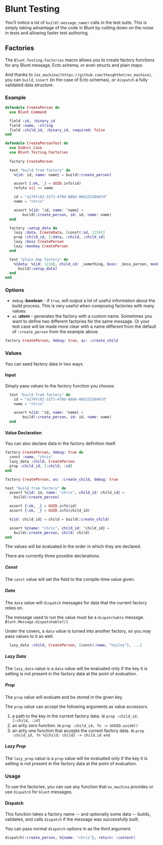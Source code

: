 # Blunt Testing

You'll notice a lot of `build(:message_name)` calls in the test suite. This is simply taking advantage of the code in Blunt by cutting down on the noise in tests and allowing faster test authoring.

## Factories

The `Blunt.Testing.Factories` macro allows you to create factory functions for any Blunt message, Ecto schema, or even structs and plain maps.

And thanks to `[ex_machina](https://github.com/thoughtbot/ex_machina)`, you can `build`, `insert` (in the case of Ecto schemas), or `dispatch` a fully validated data structure.

### Example

```elixir
defmodule CreatePerson do
  use Blunt.Command

  field :id, :binary_id
  field :name, :string
  field :child_id, :binary_id, required: false
end

defmodule CreatePersonTest do
  use ExUnit.Case
  use Blunt.Testing.Factories
  
  factory CreatePerson

  test "build from factory" do
    %{id: id, name: name} = build(:create_person)

    assert {:ok, _} = UUID.info(id)
    refute nil == name

    id = "a174fc92-32f3-470d-8884-86b22520d47d"
    name = "chris"

    assert %{id: ^id, name: ^name} = 
    	build(:create_person, id: id, name: name)
  end

  factory :setup_data do
    lazy :data, CreateData, [const(:id, 1234)]
    prop :child_id, [:data, :child, :child_id]
    lazy :boss CreatePerson
    lazy :monkey CreatePerson
  end

  test "plain map factory" do
    %{data: %{id: 1234}, child_id: _something, boss: _boss_person, monkey: _not_really_human} = 
      build(:setup_data)      
  end
end
```

### Options

* `debug` **:boolean** - if `true`, will output a lot of useful information about the build process. This is very useful when composing factories with many values.
* `as` **:atom** - generates the factory with a custom name. Sometimes you want to define two different factories for the same message. Or your test case will be made more clear with a name different from the default of `:create_person` from the example above.

```elixir
factory CreatePerson, debug: true, as: :create_child
```

### Values

You can seed factory data in two ways.

#### Input

Simply pass values to the factory function you choose. 
```elixir
  test "build from factory" do
    id = "a174fc92-32f3-470d-8884-86b22520d47d"
    name = "chris"

    assert %{id: ^id, name: ^name} = 
    	build(:create_person, id: id, name: name)
  end
```

#### Value Declaration

You can also declare data in the factory definition itself. 

```elixir
factory CreatePerson, debug: true do
  const :name, "chris"
  lazy_data :child, CreatePerson
  prop :child_id, [:child, :id]
end

factory CreatePerson, as: :create_child, debug: true

test "build from factory" do
  assert %{id: id, name: "chris", child_id: child_id} = 
  	build(:create_person)

  assert {:ok, _} = UUID.info(id)
  assert {:ok, _} = UUID.info(child_id)

  %{id: child_id} = child = build(:create_child)

  assert %{name: "chris", child_id: ^child_id} = 
  	build(:create_person, child: child)
end
```

The values will be evaluated in the order in which they are declared.

There are currently three possible declarations.

##### Const

The `const` value will set the field to the compile-time value given.

##### Data

The `data` value will `dispatch` messages for data that the current factory relies on.

The message used to run the value must be a `dispatchable` message. `Blunt.Message.dispatchable?/1`

Under the covers, a `data` value is turned into another factory, so you may pass values to it as well.

```elixir
  lazy_data :child, CreatePerson, [const(:name, "hailey"), ...]
```

##### Lazy Data

The `lazy_data` value is a `data` value will be evaluated only if the key it is setting is not present in the factory data at the point of evaluation.

##### Prop

The `prop` value will evaluate and be stored in the given key.

The `prop` value can accept the following arguments as value accessors.

1. a path to the key in the current factory data. ie `prop :child_id, [:child, :id]`
2. an arity zero function. ie `prop :child_id, fn -> UUUID.uuid4()`
3. an arity one function that accepts the current factory data. ie `prop :child_id, fn %{child: child} -> child.id end` 

##### Lazy Prop

The `lazy_prop` value is a `prop` value will be evaluated only if the key it is setting is not present in the factory data at the point of evaluation.

### Usage

To use the factories, you can use any function that `ex_machina` provides or use `dispatch` for `blunt` messages.

#### Dispatch

This function takes a factory name -- and optionally some data -- builds, validates, and calls `dispatch` if the message was successfully built.

You can pass normal `dispatch` options in as the third argument.

```elixir
dispatch(:create_person, %{name: "chris"}, return: :context)
```




